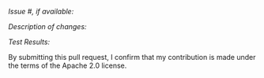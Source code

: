 *Issue #, if available:*

*Description of changes:*

*Test Results:*

By submitting this pull request, I confirm that my contribution is made under the terms of the Apache 2.0 license.
